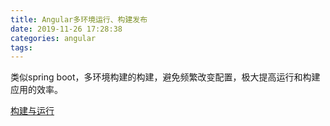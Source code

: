 ```yaml
---
title: Angular多环境运行、构建发布
date: 2019-11-26 17:28:38
categories: angular
tags:
---
```


类似spring boot，多环境构建的构建，避免频繁改变配置，极大提高运行和构建应用的效率。

[构建与运行](https://angular.cn/guide/build)

